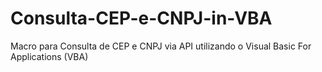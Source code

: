 # Consulta-CEP-e-CNPJ-in-VBA
Macro para Consulta de CEP e CNPJ via API utilizando o Visual Basic For Applications (VBA)
